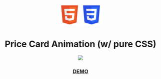 <p align="center">
  <img src="./images/logo-tpl-html.png" height="70px" width="70px"><img src="./images/logo-tpl-css.png" height="70px" width="70px">
</p>
<h1 align="center">Price Card Animation (w/ pure CSS)</h1>

<p align="center">
  <img src="./images/20200621-price-card-animation.gif" width="600px">
</p>

<a href="https://motokikasai.github.io/price-card/" target="_blank"><h3 align="center">DEMO</h3></a>
